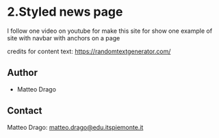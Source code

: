 # 2.Styled news page
I follow one video on youtube for make this site for show one example of site with navbar with anchors on a page

credits for content text: https://randomtextgenerator.com/

## Author
* Matteo Drago

## Contact
Matteo Drago: matteo.drago@edu.itspiemonte.it


